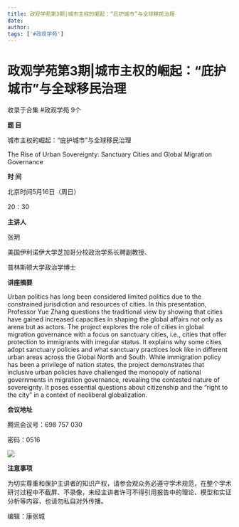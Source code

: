 ```yaml
---
title: 政观学苑第3期|​城市主权的崛起：“庇护城市”与全球移民治理
date: 
author: 
tags: ['#政观学苑']
---
```

# 政观学苑第3期|​城市主权的崛起：“庇护城市”与全球移民治理


收录于合集 #政观学苑 9个

**题 目**

城市主权的崛起：“庇护城市”与全球移民治理

The Rise of Urban Sovereignty: Sanctuary Cities and Global Migration
Governance

  

**时 间**

北京时间5月16日（周日）

20：30

  

 **主讲人**

张玥

美国伊利诺伊大学芝加哥分校政治学系长聘副教授、

普林斯顿大学政治学博士

  

 **讲座摘要**

Urban politics has long been considered limited politics due to the
constrained jurisdiction and resources of cities. In this presentation,
Professor Yue Zhang questions the traditional view by showing that cities have
gained increased capacities in shaping the global affairs not only as arena
but as actors. The project explores the role of cities in global migration
governance with a focus on sanctuary cities, i.e., cities that offer
protection to immigrants with irregular status. It explains why some cities
adopt sanctuary policies and what sanctuary practices look like in different
urban areas across the Global North and South. While immigration policy has
been a privilege of nation states, the project demonstrates that inclusive
urban policies have challenged the monopoly of national governments in
migration governance, revealing the contested nature of sovereignty. It poses
essential questions about citizenship and the “right to the city” in a context
of neoliberal globalization.  

  

**会议地址**

腾讯会议号：698 757 030

密码：0516

  

![](/images/126/2.png)

  

 **注意事项**

为切实尊重和保护主讲者的知识产权，请参会观众务必遵守学术规范，在整个学术研讨过程中不截屏、不录像，未经主讲者许可不得引用报告中的理论、模型和实证分析等内容，也请勿私自对外传播。  

编辑：康张城

  

